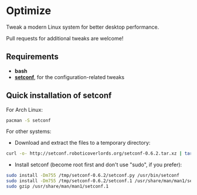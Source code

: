 Optimize
========

Tweak a modern Linux system for better desktop performance.

Pull requests for additional tweaks are welcome!


Requirements
------------

* **bash**
* **<a href="http://setconf.roboticoverlords.org">setconf</a>**, for the configuration-related tweaks


Quick installation of setconf
-----------------------------

For Arch Linux:

```bash
pacman -S setconf
```

For other systems:

* Download and extract the files to a temporary directory:

```bash
curl -o- http://setconf.roboticoverlords.org/setconf-0.6.2.tar.xz | tar JxC /tmp
```

* Install setconf (become root first and don't use "sudo", if you prefer):

```bash
sudo install -Dm755 /tmp/setconf-0.6.2/setconf.py /usr/bin/setconf
sudo install -Dm755 /tmp/setconf-0.6.2/setconf.1 /usr/share/man/man1/setconf.1
sudo gzip /usr/share/man/man1/setconf.1
```

